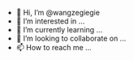 - 👋 Hi, I’m @wangzegiegie
- 👀 I’m interested in ...
- 🌱 I’m currently learning ...
- 💞️ I’m looking to collaborate on ...
- 📫 How to reach me ...

<!---
wangzegiegie/wangzegiegie is a ✨ special ✨ repository because its `README.md` (this file) appears on your GitHub profile.
You can click the Preview link to take a look at your changes.
--->
